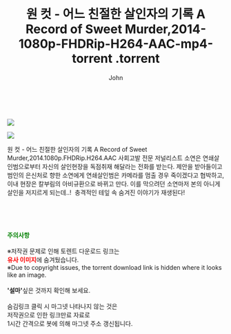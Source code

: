 ﻿---
layout: post
title:  "                   원 컷 - 어느 친절한 살인자의 기록 A Record of Sweet Murder,2014-1080p-FHDRip-H264-AAC-mp4-torrent                .torrent"
author: John
categories: [ 애니/만화 ]
tags: [  ]
image: https://torrentrj58.com/uploadfile/full/231d0dd7c8f94f74124e2fa1083b16f168a89e0a.jpg"/></p><p><img src="https://torrentrj58.com/uploadfile/full/920cb690d189a2d345a7d8c597617f9a2e145fd0.jpg 
description: "                   원 컷 - 어느 친절한 살인자의 기록 A Record of Sweet Murder,2014-1080p-FHDRip-H264-AAC-mp4-torrent                 torrent 정보 공유"
toc: true
toc_sticky: true
---

<br>
<p><img src="https://torrentrj58.com/uploadfile/full/231d0dd7c8f94f74124e2fa1083b16f168a89e0a.jpg"/></p><p><img src="https://torrentrj58.com/uploadfile/full/920cb690d189a2d345a7d8c597617f9a2e145fd0.jpg"/></p>
 원 컷 - 어느 친절한 살인자의 기록 A Record of Sweet Murder,2014.1080p.FHDRip.H264.AAC 사회고발 전문 저널리스트 소연은 연쇄살인범으로부터 자신의 살인현장을 독점취재 해달라는 전화를 받는다. 제안을 받아들이고 범인의 은신처로 향한 소연에게 연쇄살인범은 카메라를 멈출 경우 죽이겠다고 협박하고, 이내 현장은 칼부림의 아비규환으로 바뀌고 만다. 이를 막으려던 소연마저 본의 아니게 살인을 저지르게 되는데..!  충격적인 테잎 속 숨겨진 이야기가 재생된다! 
    
<br><br><br>
<p data-ke-size="size16"><b><span style="color: green;">주의사항</span></b><br /><br />※저작권 문제로 인해 토렌트 다운로드 링크는<br /><b><span style="color: red;">유사 이미지</span></b>에 숨겨뒀습니다.<br />※Due to copyright issues, the torrent download link is hidden where it looks like an image.<br /><br /><b>'설마'</b>싶은 것까지 확인해 보세요.<br /><br />숨김링크 클릭 시 마그넷 나타나지 않는 것은<br />저작권으로 인한 링크만료 자료로<br />1시간 간격으로 봇에 의해 마그넷 주소 갱신됩니다.</p>
